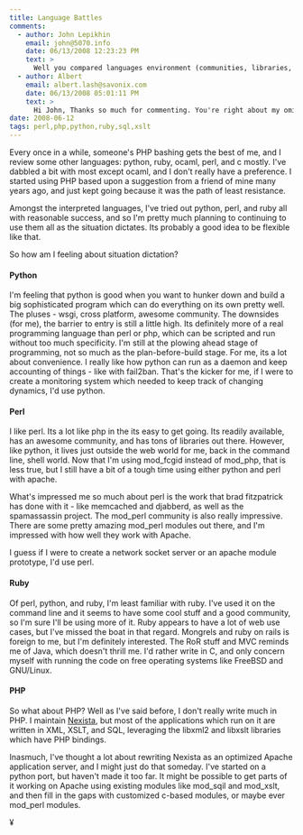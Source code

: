 ```yaml
---
title: Language Battles
comments:
  - author: John Lepikhin
    email: john@5070.info
    date: 06/13/2008 12:23:23 PM
    text: >
      Well you compared languages environment (communities, libraries, projects written on it), but not the languages itself and not it's realizations.<br/><br/> - Current PHP interpreter is extremely slow. Even simple programs like empty cycle (for (0..1000){}) perl computes 2 times faster (python is a little faster than PHP, Ocaml is 6 times faster).<br/><br/> - Perl 6, Python and Ocaml can be compiled into bytecode or native code. It makes this languages rather more effective.<br/><br/> - Ocaml like many other functional languages is lazy language. It will not compute expression until it's value is required. For example (on PHP/Perl): $a = some_function_that_takes_much_CPU(). PHP/Perl/Python/Ruby will call this function even if $a will not be used in the future. But not Ocaml. Also, it will not calculate that empty cycle if its value isn't required (yes, cycles have values in functional languages).<br/><br/> - Perl 6, Python, Ocaml, Ruby allows to develop in functional, imperative, object-oriented paradigms. PHP only imperative (PHP 5 has some minimal possibilities to object-oriented paradigm).<br/><br/> - Perl, Python, Ruby and PHP has dynamic type-checking. It allows fast programming, but it much slower on run and allows much more hidden mistakes in code. Ocaml has static implicit typing system.<br/><br/> - PHP language developers have some strange understanding of objects/modules and its usage. In PHP objects are usable for namespacing only.<br/><br/> - In PHP there is no difference between array and hash table. In PHP every array is hash table and vice versa. Yes, this is easier for programmers, but it also slow down interpreter.<br/><br/> - PHP, Ocaml (have no information about Python and Ruby) do not know anything about characters, charsets and languages. They work with bytes and byte sequences. Perl knows it. For example, russian language is widely use charsets koi8-r, cp1251, cp866 and iso8859-5. I can say to Perl: this opened file is in cp1251, program text (strings in it) is in UTF-8. Perl will convert them all into some internal charset. Developer is able to use national characters in regexps, all string functions etc.<br/><br/> - Perl programs can be written on any language. You can use chinese hieroglyphs to name your variables and functions.<br/><br/> - Ocaml and Perl have language preprocessors. It allows to easily extend language syntax and even develop preprocessor to compile your very own language. For example, with camlp4 (Ocaml pre-processor pretty printer) I developed extension which allows to write SQL expressions right in Ocaml code; SQL syntax and types are checked at program compile time.<br/><br/>Web-programming is not depend on language syntax or features. It depends on what technologies language can provide. Most important are XML+XSL, databases engines communications, preloaded/daemon work (FastCGI or Apache module). Almost all languages have bindings to libxml2, libxsl2, libmysqlclient, libpq, libfcgid, etc. Ocaml even have its own webserver with very nice features - Ocsigen.
  - author: Albert
    email: albert.lash@savonix.com
    date: 06/13/2008 05:01:11 PM
    text: >
      Hi John, Thanks so much for commenting. You're right about my omission on language specific - its because I don't know enough about computer programming to clearly understand the differences between static, imperative, and dynamic type-checking characteristics.<br/><br/>I'm glad you said that about web programming! I've chosen my development strategies around those points: using xsl and xml via libxml2 and libxslt, standard sql (prepared in xml format), database abstraction layer, and mod_fcgid. The little programming I do in PHP consists of caching (http headers), authentication and sessions (I want to eventually use http auth instead though), and stream editing for stuff like manipulating dates.<br/><br/>It is possible to compile PHP with the Roadsend PHP Compiler.<br/><br/>I saw ocsigen - looks really cool, but I think OCAML is over my head.<br/><br/>Perl 6 looks very interesting, and I like what I know about perl so far, so I'll likely use it more in the future.
date: 2008-06-12
tags: perl,php,python,ruby,sql,xslt
---
```

Every once in a while, someone's PHP bashing gets the best of me, and I review some other languages: python, ruby, ocaml, perl, and c mostly. I've dabbled a bit with most except ocaml, and I don't really have a preference. I started using PHP based upon a suggestion from a friend of mine many years ago, and just kept going because it was the path of least resistance.

Amongst the interpreted languages, I've tried out python, perl, and ruby all with reasonable success, and so I'm pretty much planning to continuing to use them all as the situation dictates. Its probably a good idea to be flexible like that.

So how am I feeling about situation dictation?

#### Python

I'm feeling that python is good when you want to hunker down and build a big sophisticated program which can do everything on its own pretty well. The pluses - wsgi, cross platform, awesome community. The downsides (for me), the barrier to entry is still a little high. Its definitely more of a real programming language than perl or php, which can be scripted and run without too much specificity. I'm still at the plowing ahead stage of programming, not so much as the plan-before-build stage. For me, its a lot about convenience. I really like how python can run as a daemon and keep accounting of things - like with fail2ban. That's the kicker for me, if I were to create a monitoring system which needed to keep track of changing dynamics, I'd use python.

#### Perl

I like perl. Its a lot like php in the its easy to get going. Its readily available, has an awesome community, and has tons of libraries out there. However, like python, it lives just outside the web world for me, back in the command line, shell world. Now that I'm using mod_fcgid instead of mod_php, that is less true, but I still have a bit of a tough time using either python and perl with apache.

What's impressed me so much about perl is the work that brad fitzpatrick has done with it - like memcached and djabberd, as well as the spamassassin project. The mod_perl community is also really impressive. There are some pretty amazing mod_perl modules out there, and I'm impressed with how well they work with Apache.

I guess if I were to create a network socket server or an apache module prototype, I'd use perl.

#### Ruby

Of perl, python, and ruby, I'm least familiar with ruby. I've used it on the command line and it seems to have some cool stuff and a good community, so I'm sure I'll be using more of it. Ruby appears to have a lot of web use cases, but I've missed the boat in that regard. Mongrels and ruby on rails is foreign to me, but I'm definitely interested. The RoR stuff and MVC reminds me of Java, which doesn't thrill me. I'd rather write in C, and only concern myself with running the code on free operating systems like FreeBSD and GNU/Linux.

#### PHP

So what about PHP? Well as I've said before, I don't really write much in PHP. I maintain <a href="http://www.nexista.org/blog/">Nexista</a>, but most of the applications which run on it are written in XML, XSLT, and SQL, leveraging the libxml2 and libxslt libraries which have PHP bindings.

Inasmuch, I've thought a lot about rewriting Nexista as an optimized Apache application server, and I might just do that someday. I've started on a python port, but haven't made it too far. It might be possible to get parts of it working on Apache using existing modules like mod_sqil and mod_xslt, and then fill in the gaps with customized c-based modules, or maybe ever mod_perl modules.

¥

